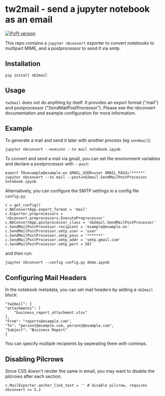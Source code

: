 # tw2mail - send a jupyter notebook as an email

[![PyPI version](https://badge.fury.io/py/nb2mail.svg)](https://badge.fury.io/py/nb2mail)

This repo contains a `jupyter nbconvert` exporter to convert notebooks to multipart MIME, and a postprocessor to
send it via smtp.

## Installation

    pip install nb2mail

## Usage

`tw2mail` does not do anything by itself. It provides an export format
("mail") and postprocessor ("SendMailPostProcessor"). Please see the nbconvert
documentation and example configuration for more information.

## Example

To generate a mail and send it later with another process (eg `sendmail`):

    jupyter nbconvert --execute --to mail notebook.ipynb

To convert and send a mail via gmail, you can set the environment
variables and declare a postprocessor with `--post`:

    export TO=example@example.ex GMAIL_USER=user GMAIL_PASS="*****"
    jupyter nbconvert --to mail --post=nb2mail.SendMailPostProcessor notebook.ipynb

Alternatively, you can configure the SMTP settings in a config file `config.py`:

    c = get_config()
    c.NbConvertApp.export_format = 'mail'
    c.Exporter.preprocessors = 'nbconvert.preprocessors.ExecutePreprocessor'
    c.NbConvertApp.postprocessor_class = 'nb2mail.SendMailPostProcessor'
    c.SendMailPostProcessor.recipient = 'example@example.ex'
    c.SendMailPostProcessor.smtp_user = 'user'
    c.SendMailPostProcessor.smtp_pass = '*******'
    c.SendMailPostProcessor.smtp_addr = 'smtp.gmail.com'
    c.SendMailPostProcessor.smtp_port = 587

and then run:

    jupyter nbconvert --config config.py demo.ipynb

## Configuring Mail Headers

In the notebook metadata, you can set mail headers by adding a `nb2mail` block:

    "tw2mail": {
    "attachments": [
        "business_report_attachment.xlsx"
    ],
    "From": "reports@example.com",
    "To": "person1@example.com, person2@example.com",
    "Subject": "Business Report"
    }

You can specify multiple recipients by seperating them with commas.

## Disabling Pilcrows

Since CSS doesn't render the same in email, you may want to disable the pilcrows after each section.

    c.MailExporter.anchor_link_text = '' # disable pilcrow, requires nbconvert >= 5.2
